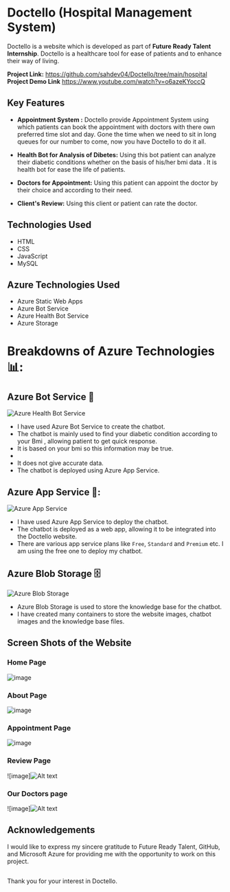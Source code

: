 # Doctello (Hospital Management System)

Doctello is a website which is developed as part of **Future Ready Talent Internship**.
Doctello is a healthcare tool for ease of patients and to enhance their way of living.

**Project Link:** https://github.com/sahdev04/Doctello/tree/main/hospital
**Project Demo Link** https://www.youtube.com/watch?v=o6azeKYoccQ

## Key Features

- **Appointment System :** Doctello provide Appointment System using which patients can book the appointment with doctors with there own preferred time slot and day. Gone the time when we need to sit in long queues for our number to come, now you have Doctello to do it all.

- **Health Bot for Analysis of Dibetes:** Using this bot patient can analyze their diabetic conditions whether on the basis of his/her bmi data . It is health bot for ease the life of patients.
  
- **Doctors for Appointment:** Using this patient can appoint the doctor by their choice and according to their need.

-  **Client's Review:** Using this client or patient can rate the doctor. 
## Technologies Used

- HTML
- CSS
- JavaScript
- MySQL

## Azure Technologies Used

- Azure Static Web Apps
- Azure Bot Service
- Azure Health Bot Service
- Azure Storage

# Breakdowns of Azure Technologies 📊:

## Azure Bot Service 🤖

![Azure Health Bot Service](./readme_images/azure-health-bot.png)

- I have used Azure Bot Service to create the chatbot.
- The chatbot is mainly used to find your diabetic condition according to your Bmi , allowing patient to get quick response.
- It is based on your bmi so this information may be true.
-
- It does not give accurate data.
- The chatbot is deployed using Azure App Service.

## Azure App Service 📱:

![Azure App Service](./readme_images/azure-sevices.png)

- I have used Azure App Service to deploy the chatbot.
- The chatbot is deployed as a web app, allowing it to be integrated into the Doctello website.
- There are various app service plans like `Free`, `Standard` and `Premium` etc. I am using the free one to deploy my chatbot.

## Azure Blob Storage 🗄️

![Azure Blob Storage](./readme_images/azure-blob-storage.png)

- Azure Blob Storage is used to store the knowledge base for the chatbot.
- I have created many containers to store the website images, chatbot images and the knowledge base files.

## Screen Shots of the Website

### Home Page

![image](./readme_images/HomePage.png)

### About Page

![image](./readme_images/about-page.png)

### Appointment Page

![image](./readme_images/appointment.png)

### Review Page

![image]![Alt text](./readme_images/review.png)

### Our Doctors page

![image]![Alt text](./readme_images/doctors.png)

## Acknowledgements

I would like to express my sincere gratitude to Future Ready Talent, GitHub, and Microsoft Azure for providing me with the opportunity to work on this project.

##

Thank you for your interest in Doctello.
